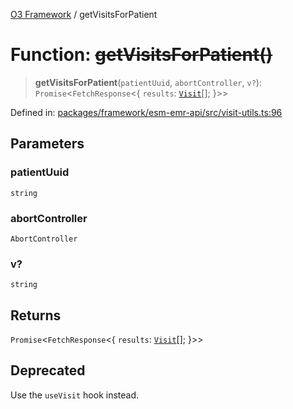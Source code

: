 [O3 Framework](../API.md) / getVisitsForPatient

# Function: ~~getVisitsForPatient()~~

> **getVisitsForPatient**(`patientUuid`, `abortController`, `v?`): `Promise`\<`FetchResponse`\<\{ `results`: [`Visit`](../interfaces/Visit.md)[]; \}\>\>

Defined in: [packages/framework/esm-emr-api/src/visit-utils.ts:96](https://github.com/openmrs/openmrs-esm-core/blob/85cde3ce59cd3d29230c98040a3f53525e808725/packages/framework/esm-emr-api/src/visit-utils.ts#L96)

## Parameters

### patientUuid

`string`

### abortController

`AbortController`

### v?

`string`

## Returns

`Promise`\<`FetchResponse`\<\{ `results`: [`Visit`](../interfaces/Visit.md)[]; \}\>\>

## Deprecated

Use the `useVisit` hook instead.
